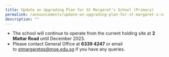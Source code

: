 ```yaml
---
title: Update on Upgrading Plan for St Margaret’s School (Primary)
permalink: /announcements/update-on-upgrading-plan-for-st-margaret-s-school-primary/
description: ""
---
```

*   The school will continue to operate from the current holding site at **2 Mattar Road** until December 2023.
*   Please contact General Office at **6339 4247** or email to [stmargaretps@moe.edu.sg](mailto:stmargaretps@moe.edu.sg) if you have any queries.